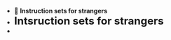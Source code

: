 
- 🌱 **Instruction sets for strangers**
- <font size="5"> **Intsruction sets for strangers** </font> 
- 


<!---
tanveagerwal/tanveagerwal is a ✨ special ✨ repository because its `README.md` (this file) appears on your GitHub profile.
You can click the Preview link to take a look at your changes.
--->

